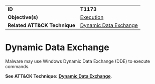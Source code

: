 |||
|---------|------------------------|
|**ID**|**T1173**|
|**Objective(s)**|[Execution](../execution)|
|**Related ATT&CK Technique**|[Dynamic Data Exchange](https://attack.mitre.org/techniques/T1173)|

Dynamic Data Exchange
=====================
Malware may use Windows Dynamic Data Exchange (DDE) to execute commands.

**See ATT&CK Technique:** [**Dynamic Data Exchange**](https://attack.mitre.org/techniques/T1173).